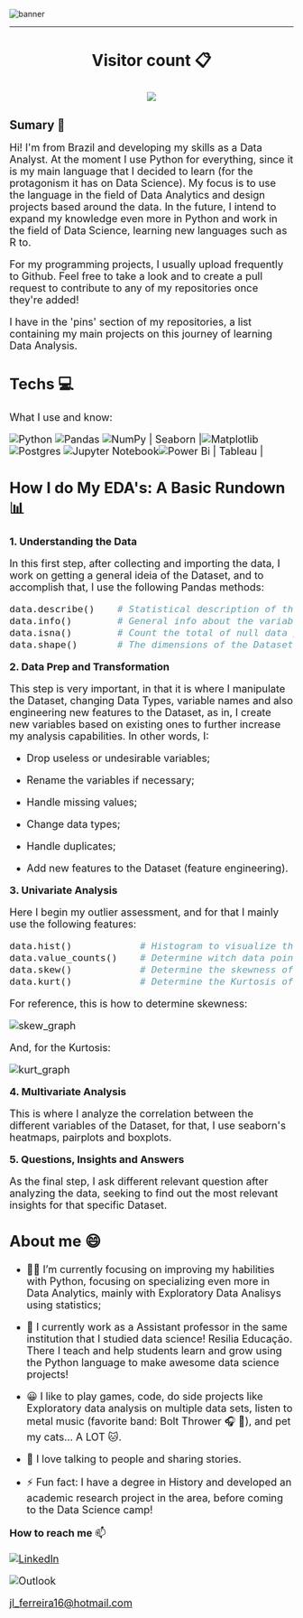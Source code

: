 ![banner](https://raw.githubusercontent.com/JoSEPHDev2022/JoSEPHDev2022/main/bann.png)

---
<h1>
    <p align="center">
        <b>Visitor count 📋</b>
    </p>
    <p align="center">
        <img src="https://profile-counter.glitch.me/JoSEPHDev2022/count.svg"/>
    </p>
</h1>

## **Sumary** 📰

<font size='4'>Hi! I'm from Brazil and developing my skills as a Data Analyst. At the moment I use Python for everything, since it is my main language that I decided to learn (for the protagonism it has on Data Science). My focus is to use the language in the field of Data Analytics and design projects based around the data. In the future, I intend to expand my knowledge even more in Python and work in the field of Data Science, learning new languages such as R to.

<font size='4'>For my programming projects, I usually upload frequently to Github. Feel free to take a look and to create a pull request to contribute to any of my repositories once they're added!

<font size='4'>I have in the 'pins' section of my repositories, a list containing my main projects on this journey of learning Data Analysis.

## **Techs** 💻
<font size='4'>What I use and know:

![Python](https://img.shields.io/badge/python-3670A0?style=for-the-badge&logo=python&logoColor=ffdd54) ![Pandas](https://img.shields.io/badge/pandas-%23150458.svg?style=for-the-badge&logo=pandas&logoColor=white)  ![NumPy](https://img.shields.io/badge/numpy-%23013243.svg?style=for-the-badge&logo=numpy&logoColor=white) | Seaborn |![Matplotlib](https://img.shields.io/badge/Matplotlib-%23ffffff.svg?style=for-the-badge&logo=Matplotlib&logoColor=black) ![Postgres](https://img.shields.io/badge/postgres-%23316192.svg?style=for-the-badge&logo=postgresql&logoColor=white) ![Jupyter Notebook](https://img.shields.io/badge/jupyter-%23FA0F00.svg?style=for-the-badge&logo=jupyter&logoColor=white)![Power Bi](https://img.shields.io/badge/power_bi-F2C811?style=for-the-badge&logo=powerbi&logoColor=black) | Tableau |

## **How I do My EDA's: A Basic Rundown** 📊

**1. Understanding the Data**

In this first step, after collecting and importing the data, I work on getting a general ideia of the Dataset, and to accomplish that, I use the following Pandas methods:

```python
data.describe()    # Statistical description of the variables.
data.info()        # General info about the variabels, such as dtypes and memory usage.
data.isna()        # Count the total of null data points.
data.shape()       # The dimensions of the Dataset (how many rows and collumns).
```

**2. Data Prep and Transformation**

This step is very important, in that it is where I manipulate the Dataset, changing Data Types, variable names and also engineering new features to the Dataset, as in, I create new variables based on existing ones to further increase my analysis capabilities. In other words, I:

- Drop useless or undesirable variables;

- Rename the variables if necessary;

- Handle missing values;

- Change data types;

- Handle duplicates;

- Add new features to the Dataset (feature engineering).

**3. Univariate Analysis**

Here I begin my outlier assessment, and for that I mainly use the following features:

```python
data.hist()            # Histogram to visualize the data distribution.
data.value_counts()    # Determine witch data points are most occuring in the variable.
data.skew()            # Determine the skewness of the data.
data.kurt()            # Determine the Kurtosis of the data.
``` 

For reference, this is how to determine skewness:

![skew_graph](https://www.biologyforlife.com/uploads/2/2/3/9/22392738/c101b0da6ea1a0dab31f80d9963b0368_orig.png)

And, for the Kurtosis:

![kurt_graph](https://ars.els-cdn.com/content/image/3-s2.0-B9780128168189000159-f05-02-9780128168189.jpg)

**4. Multivariate Analysis**

This is where I analyze the correlation between the different variables of the Dataset, for that, I use seaborn's heatmaps, pairplots and boxplots.


**5. Questions, Insights and Answers**

As the final step, I ask different relevant question after analyzing the data, seeking to find out the most relevant insights for that specific Dataset. 

## **About me** 😄
- 👨‍💻 I’m currently focusing on improving my habilities with Python, focusing on specializing even more in Data Analytics, mainly with Exploratory Data Analisys using statistics; 

- 🔭 I currently work as a Assistant professor in the same institution that I studied data science! Resilia Educação. There I teach and help students learn and grow using the Python language to make awesome data science projects!

- 😀 I like to play games, code, do side projects like Exploratory data analysis on multiple data sets, listen to metal music (favorite band: Bolt Thrower 🎧 🤘), and pet my cats... A LOT 🐱.

- 💬 I love talking to people and sharing stories.

- ⚡ Fun fact: I have a degree in History and developed an academic research project in the area, before coming to the Data Science camp!

**How to reach me** 📫 

[![LinkedIn](https://img.shields.io/badge/linkedin-%230077B5.svg?style=for-the-badge&logo=linkedin&logoColor=white)](https://www.linkedin.com/in/jose-luiz-ferreira-junior/)

![Outlook](https://img.shields.io/badge/Microsoft_Outlook-0078D4?style=for-the-badge&logo=microsoft-outlook&logoColor=white)

jl_ferreira16@hotmail.com